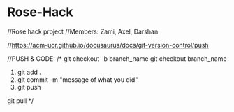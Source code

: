 # Rose-Hack

//Rose hack project
//Members: Zami, Axel, Darshan

//https://acm-ucr.github.io/docusaurus/docs/git-version-control/push

//PUSH & CODE:
/*
git checkout -b branch_name
git checkout branch_name

1. git add .
2. git commit -m "message of what you did"
3. git push

git pull
*/


